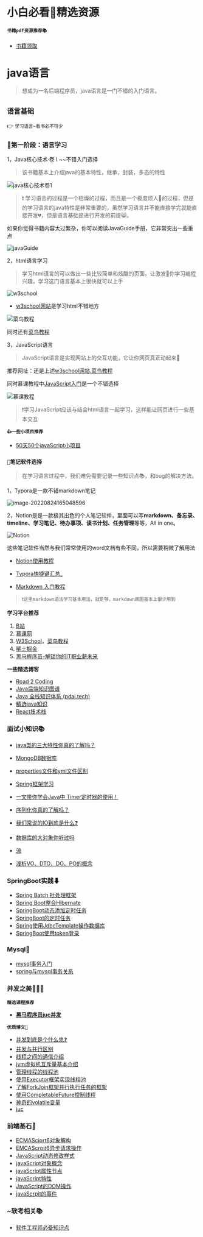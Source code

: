 # **小白必看💪精选资源**

#### `书籍pdf资源推荐📚`

- [书籍领取](https://github.com/dahuoyzs/javapdf)

# java语言

> 想成为一名后端程序员，java语言是一门不错的入门语言。

## `语言基础`

👉 `学习语言~看书必不可少`

### 💬**第一阶段：语言学习**

1，Java核心技术·卷 I ~~不错入门选择

> 该书籍基本上介绍java的基本特性，继承，封装，多态的特性

![java核心技术卷1](https://blog-img-qrx.oss-cn-beijing.aliyuncs.com/img/java核心技术卷1.jpg)

> ❗ 学习语言的过程是一个枯燥的过程，而且是一个极度烦人💢的过程，但是的学习语言的java特性是非常重要的，虽然学习语言并不能直接学完就能直接开发💔，但是语言基础是进行开发的前提😸。

如果你觉得书籍内容太过繁杂，你可以阅读JavaGuide手册，它非常突出一些重点

![javaGuide](https://blog-img-qrx.oss-cn-beijing.aliyuncs.com/share/javaGuide.jpg)

2，html语言学习

> 学习html语言的可以做出一些比较简单和炫酷的页面，让激发💪你学习编程兴趣，学习这门语言基本上很快就可以上手

![w3school](https://blog-img-qrx.oss-cn-beijing.aliyuncs.com/share/w3school.jpg)

- [w3school网站](https://www.w3school.com.cn/index.html)是学习html不错地方

![菜鸟教程](https://blog-img-qrx.oss-cn-beijing.aliyuncs.com/share/菜鸟教程.jpg)

同时还有[菜鸟教程](https://www.runoob.com/)

3，JavaScript语言

> JavaScript语言是实现网站上的交互功能，它让你网页真正动起来💓

推荐网址：还是上述[w3school网站](https://www.w3school.com.cn/index.html),[菜鸟教程](https://www.runoob.com/)

同时慕课教程中[JavaScript入门](http://www.imooc.com/wiki/Javascriptbase)是一个不错选择

![慕课教程](https://blog-img-qrx.oss-cn-beijing.aliyuncs.com/share/慕课教程.jpg)

> ❗学习JavaScript应该与结合html语言一起学习，这样能让网页进行一些基本交互

**`👍一些小项目推荐`**

- [50天50个javaScript小项目](https://github.com/bradtraversy/50projects50days/blob/master/progress-steps/index.html)

### `📔笔记软件选择`

> 在学习语言过程中，我们难免需要记录一些知识点📚，和bug的解决方法。

1，Typora是一款不错markdown笔记

![image-20220824165048596](https://blog-img-qrx.oss-cn-beijing.aliyuncs.com/share/image-20220824165048596.png)

2，Notion是是一款极其出色的个人笔记软件，里面可以写**markdown、备忘录、timeline、学习笔记、待办事项、读书计划、任务管理**等等，All in one。

![Notion](https://blog-img-qrx.oss-cn-beijing.aliyuncs.com/share/Notion.jpg)

这些笔记软件当然与我们常常使用的word文档有些不同，所以需要稍微了解用法

- [Notion使用教程](https://blog.csdn.net/weixin_50894115/article/details/124370620)
- [Typora快捷键汇总_](https://blog.csdn.net/Yuki_fx/article/details/104122544)

- [Markdown 入门教程](http://www.imooc.com/wiki/markdownlesson)

> `❗这里markdown语法学习基本用法，就足够，markdown画图基本上很少用到`

**学习平台推荐**

1. [B站](https://www.bilibili.com/)
2. [慕课网](https://class.imooc.com/?utm_source=baidu&utm_medium=sem&utm_campaign=June2022&utm_content=1&utm_term=%C4%BD%BF%CE%CD%F8&bd_vid=12502742691888991177)
3. [W3School](https://www.w3school.com.cn/)，[菜鸟教程](https://www.runoob.com/)
4. [稀土掘金](https://juejin.cn/recommended)
5. [黑马程序员-解锁你的IT职业薪未来](http://itheima.itcast.cn/special/brandzly1/index.html?360pp-heima-pinpai-pc-heimachengxuyuanguanwang)

**一些精选博客**

- [Road 2 Coding ](https://www.r2coding.com/#/)
- [Java后端知识图谱 ](https://github.com/ZhongFuCheng3y/athena)
- [Java 全栈知识体系 (pdai.tech)](https://pdai.tech/)
- [精选java知识](http://topjavaer.cn/)
- [React技术栈 ](http://www.duobaoaide.com/#/react)

### 面试小知识📚

- [java类的三大特性你真的了解吗？](/java/java类的三大特性你真的了解吗？.md)
- [MongoDB数据库](/java/MongoDB数据库.md)

- [properties文件和yml文件区别](/java/properties文件和yml文件区别.md)

- [Spring框架学习](/java/Spring框架学习.md)

- [一文带你学会Java中 Timer定时器的使用！](/java/一文带你学会Java中Timer定时器的使用！.md)

- [序列化你真的了解吗？](/java/序列化你真的了解吗？.md)

- [我们常说的IO到底是什么❓](/java/我们常说的IO到底是什么❓.md)

- [数据库的大对象你听过吗](/java/数据库的大对象你听过吗.md)

- [流](/java/流.md)

- [浅析VO、DTO、DO、PO的概念](/java/浅析VO、DTO、DO、PO的概念.md)

### **SpringBoot实践⬇**

- [Spring Batch 批处理框架](/SpringBoot实践/SpringBatch批处理框架.md)
- [Spring Boot整合Hibernate](/SpringBoot实践/SpringBoot整合Hibernate.md)
- [SpringBoot动态添加定时任务](/SpringBoot实践/SpringBoot动态添加定时任务.md)
- [SpringBoot的定时任务](/SpringBoot实践/SpringBoot的定时任务.md)
- [Spring使用JdbcTemplate操作数据库](/SpringBoot实践/Spring使用JdbcTemplate操作数据库.md)
- [SpringBoot使用token登录](/SpringBoot实践/SpringBoot使用token登录.md)

### Mysql📕

- [mysql事务入门](/docs/mysql/mysql事务入门.md)
- [spring与mysql事务关系]((/docs/mysql/事务入门).md)

### 并发之美🧑‍🤝‍🧑

**`精选课程推荐​`**

- **[黑马程序员juc并发](https://www.bilibili.com/video/BV16J411h7Rd/?spm_id_from=333.337.search-card.all.click&vd_source=c7d6d22ef39ac44f2f3ef23acad3d79a)**

**`优质博文🐂`**

- [并发到底是个什么鬼❓](/并发/并发介绍.md)
- [并发与并行区别](/并发/并发与并行.md)
- [线程之间的通信介绍](/并发/线程之间的通信.md)
- [jvm虚拟机互斥量基本介绍](/并发/互斥量.md)
- [管理线程的线程池](/并发/什么是线程池.md)
- [使用Executor框架实现线程池](/并发/Executor框架.md)
- [了解ForkJoin框架并行执行任务的框架](/并发/ForkJoin框架.md)
- [使用CompletableFuture控制线程](/并发/CompletableFuture用法详解.md)
- [神奇的volatile变量](/并发/神奇的volatile变量.md)
- [juc](/并发/JUC.md)

### 前端基石💪

- [ECMASciprt6对象解构](/前端/ECMASciprt6对象解构.md)
- [EMCAScrpit6异步请求操作](/前端/EMCAScrpit6异步请求操作.md)
- [JavaScript动态修改样式](/前端/JavaScript动态修改样式.md)
- [javaScript对象概念](/前端/javaScript对象概念.md)
- [javaScript属性节点](/前端/javaScript属性节点.md)
- [javaScript特性](/前端/javaScript特性.md)
- [JavaScript的DOM操作](/前端/JavaScript的DOM操作.md)
- [javaScrpit的事件](/前端/javaScrpit的事件.md)

### ~软考相关📚

- [软件工程师必备知识点](/软考相关/软考知识点.md)

